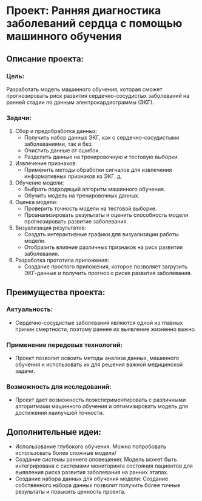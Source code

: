# Проект: Ранняя диагностика заболеваний сердца с помощью машинного обучения
## Описание проекта:

### Цель: 
Разработать модель машинного обучения, которая сможет прогнозировать риск развития сердечно-сосудистых заболеваний на ранней стадии по данным электрокардиограммы (ЭКГ).

### Задачи:

1. Сбор и предобработка данных:
    * Получить набор данных ЭКГ, как с сердечно-сосудистыми заболеваниями, так и без.
    * Очистить данные от ошибок.
    * Разделить данные на тренировочную и тестовую выборки.
2. Извлечение признаков:
    * Применить методы обработки сигналов для извлечения информативных признаков из ЭКГ. д.
3. Обучение модели:
    * Выбрать подходящий алгоритм машинного обучения.
    * Обучить модель на тренировочных данных.
4. Оценка модели:
    * Проверить точность модели на тестовой выборке.
    * Проанализировать результаты и оценить способность модели прогнозировать развитие заболевания.
5. Визуализация результатов:
    * Создать интерактивные графики для визуализации работы модели.
    * Отобразить влияние различных признаков на риск развития заболевания.
6. Разработка прототипа приложения:
    * Создание простого приложения, которое позволяет загрузить ЭКГ-данные и получить прогноз о риске развития заболевания.

## Преимущества проекта:

### Актуальность: 
* Сердечно-сосудистые заболевания являются одной из главных причин смертности, поэтому раннее их выявление жизненно важно.
### Применение передовых технологий:
* Проект позволит освоить методы анализа данных, машинного обучения и использовать их для решения важной медицинской задачи.
### Возможность для исследований:
* Проект дает возможность поэкспериментировать с различными алгоритмами машинного обучения и оптимизировать модель для достижения наилучшей точности.

## Дополнительные идеи:

* Использование глубокого обучения: Можно попробовать использовать более сложные модели/
* Создание системы раннего оповещения: Модель может быть интегрирована с системами мониторинга состояния пациентов для выявления риска развития заболевания на ранних этапах.
* Создание набора данных для обучения модели: Создание собственного набора данных позволит получить более точные результаты и повысить ценность проекта.
